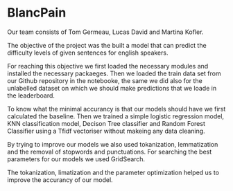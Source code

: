 # BlancPain

Our team consists of Tom Germeau, Lucas David and Martina Kofler.

The objective of the project was the built a model that can predict the difficulty levels of given sentences for english speakers.

For reaching this objective we first loaded the necessary modules and installed the necessary packaeges. Then we loaded the train data set from our Github repository in the notebooke, the same we did also for the unlabelled dataset on which we should make predictions that we loade in the leaderboard.

To know what the minimal accurancy is that our models should have we first calculated the baseline.
Then we trained a simple logistic regression model, KNN classification model, Decison Tree classifier and Random Forest Classifier using a Tfidf vectoriser without makeing any data cleaning.

By trying to improve our models we also used tokanization, lemmatization and the removal of stopwords and punctuations. 
For searching the best parameters for our models we used GridSearch.

The tokanization, limatization and the parameter optimization helped us to improve the accurancy of our model.
